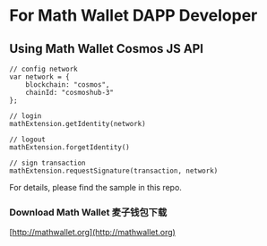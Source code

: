 # For Math Wallet DAPP Developer

## Using Math Wallet Cosmos JS API


```
// config network
var network = {
    blockchain: "cosmos",
    chainId: "cosmoshub-3"
};

// login
mathExtension.getIdentity(network)

// logout
mathExtension.forgetIdentity()

// sign transaction
mathExtension.requestSignature(transaction, network)
```

For details, please find the sample in this repo.

### Download Math Wallet 麦子钱包下载

[http://mathwallet.org](http://mathwallet.org)


